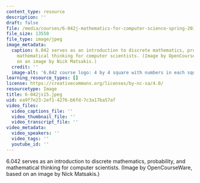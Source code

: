 ```yaml
---
content_type: resource
description: ''
draft: false
file: /media/courses/6-042j-mathematics-for-computer-science-spring-2015/6-042js15.jpeg
file_size: 13550
file_type: image/jpeg
image_metadata:
  caption: 6.042 serves as an introduction to discrete mathematics, probability, and
    mathematical thinking for computer scientists. (Image by OpenCourseWare, based
    on an image by Nick Matsakis.)
  credit: ''
  image-alt: '6.042 course logo: 4 by 4 square with numbers in each square.'
learning_resource_types: []
license: https://creativecommons.org/licenses/by-nc-sa/4.0/
resourcetype: Image
title: 6-042js15.jpeg
uid: ea9f7e23-2ef1-4276-b6fd-7c3a17ba57af
video_files:
  video_captions_file: ''
  video_thumbnail_file: ''
  video_transcript_file: ''
video_metadata:
  video_speakers: ''
  video_tags: ''
  youtube_id: ''
---
```

6.042 serves as an introduction to discrete mathematics, probability, and mathematical thinking for computer scientists. (Image by OpenCourseWare, based on an image by Nick Matsakis.)